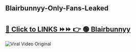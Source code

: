 
 ## Blairbunnyy-Only-Fans-Leaked

# <h2><a href="https://clipsfans.com/Blairbunnyy&ref=git">🔗 Click to LINKS ⏩⏩ 👉 🟢 Blairbunnyy </a></h2>

<a href="https://clipsfans.com/Blairbunnyy&ref=git" rel="nofollow" data-target="animated-image.originalLink"><img src="https://i.ibb.co.com/xMMVF88/686577567.gif" alt="Viral Video Original" style="max-width: 100%; display: inline-block;" data-target="animated-image.originalImage"></a>
